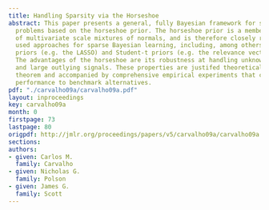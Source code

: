 ```yaml
---
title: Handling Sparsity via the Horseshoe
abstract: This paper presents a general, fully Bayesian framework for sparse supervised-learning
  problems based on the horseshoe prior. The horseshoe prior is a member of the family
  of multivariate scale mixtures of normals, and is therefore closely related to widely
  used approaches for sparse Bayesian learning, including, among others, Laplacian
  priors (e.g. the LASSO) and Student-t priors (e.g. the relevance vector machine).
  The advantages of the horseshoe are its robustness at handling unknown sparsity
  and large outlying signals. These properties are justifed theoretically via a representation
  theorem and accompanied by comprehensive empirical experiments that compare its
  performance to benchmark alternatives.
pdf: "./carvalho09a/carvalho09a.pdf"
layout: inproceedings
key: carvalho09a
month: 0
firstpage: 73
lastpage: 80
origpdf: http://jmlr.org/proceedings/papers/v5/carvalho09a/carvalho09a.pdf
sections: 
authors:
- given: Carlos M.
  family: Carvalho
- given: Nicholas G.
  family: Polson
- given: James G.
  family: Scott
---
```

